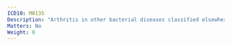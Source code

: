 ```yaml
---
ICD10: M0135
Description: "Arthritis in other bacterial diseases classified elsewhere: Pelvic region and thigh"
Matters: No
Weight: 0
---
```


